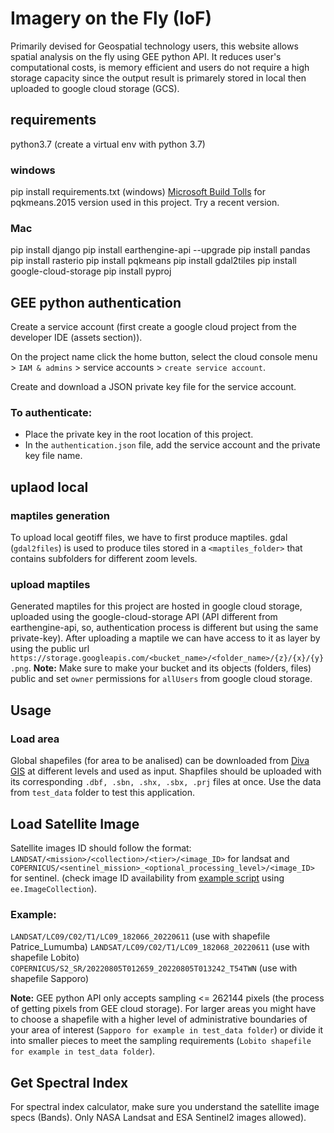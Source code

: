 # Imagery on the Fly (IoF)
Primarily devised for Geospatial technology users, this website allows spatial analysis on the fly using GEE python API. It reduces user's computational costs, is memory efficient and users do not require a high storage capacity since the output result is primarely stored in local then uploaded to google cloud storage (GCS). 

## requirements
python3.7 (create a virtual env with python 3.7)

### windows
pip install requirements.txt (windows)
[Microsoft Build Tolls](https://www.microsoft.com/en-us/download/details.aspx?id=48159) for pqkmeans.2015 version used in this project. Try a recent version.
### Mac
pip install django
pip install earthengine-api --upgrade
pip install pandas
pip install rasterio
pip install pqkmeans
pip install gdal2tiles
pip install google-cloud-storage
pip install pyproj

## GEE python authentication

Create a service account (first create a google cloud project from the developer IDE (assets section)).

On the project name click the home button, select the cloud console menu > `IAM & admins` > service accounts > `create service account`.

Create and download a JSON private key file for the service account.

### To authenticate:
- Place the private key in the root location of this project.
- In the `authentication.json` file, add the service account and the private key file name.

## uplaod local 
### maptiles generation
To upload local geotiff files, we have to first produce maptiles.
gdal (`gdal2files`) is used to produce tiles stored in a `<maptiles_folder>` that contains subfolders for different zoom levels.

### upload maptiles
Generated maptiles for this project are hosted in google cloud storage, uploaded using the google-cloud-storage API (API different from earthengine-api, so, authentication process is different but using the same private-key). After uploading a maptile we can have access to it as layer by using the public url `https://storage.googleapis.com/<bucket_name>/<folder_name>/{z}/{x}/{y}.png`. 
**Note:** Make sure to make your bucket and its objects (folders, files) public and set `owner` permissions for `allUsers` from google cloud storage.

## Usage
### Load area
Global shapefiles (for area to be analised) can be downloaded from [Diva GIS](https://www.diva-gis.org/Data) at different levels and used as input.
Shapfiles should be uploaded with its corresponding `.dbf, .sbn, .shx, .sbx, .prj` files at once. Use the data from `test_data` folder to test this application.

## Load Satellite Image
Satellite images ID should follow the format: `LANDSAT/<mission>/<collection>/<tier>/<image_ID>` for landsat and `COPERNICUS/<sentinel_mission>_<optional_processing_level>/<image_ID>` for sentinel. (check image ID availability from [example script](https://code.earthengine.google.com/848200c362694900b6027b30b0e99677) using `ee.ImageCollection`).

### Example:
`LANDSAT/LC09/C02/T1/LC09_182066_20220611` (use with shapefile Patrice_Lumumba)
`LANDSAT/LC09/C02/T1/LC09_182068_20220611` (use with shapefile Lobito)
`COPERNICUS/S2_SR/20220805T012659_20220805T013242_T54TWN` (use with shapefile Sapporo)

**Note:** GEE python API only accepts sampling <= 262144 pixels (the process of getting pixels from GEE cloud storage). For larger areas you might have to choose a shapefile with a higher level of administrative boundaries of your area of interest (`Sapporo for example in test_data folder`) or divide it into smaller pieces to meet the sampling requirements (`Lobito shapefile for example in test_data folder`).

## Get Spectral Index
For spectral index calculator, make sure you understand the satellite image specs (Bands). Only NASA Landsat and ESA Sentinel2 images allowed).
